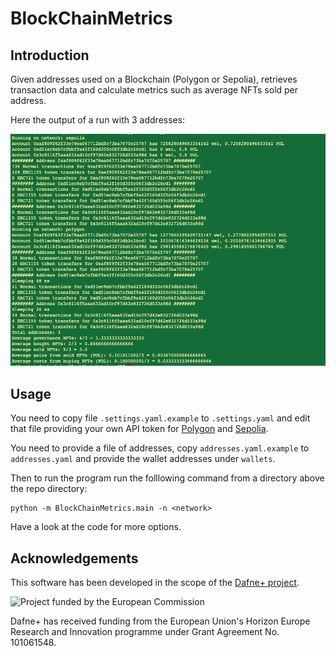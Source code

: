 # BlockChainMetrics
## Introduction
Given addresses used on a Blockchain (Polygon or Sepolia), retrieves transaction data and calculate metrics such as average NFTs sold per address.

Here the output of a run with 3 addresses:

![alt Screenshot output](figs/Screenshot%202025-05-20%20at%2012.33.23.png)

## Usage

You need to copy file `.settings.yaml.example` to `.settings.yaml` and edit that file providing your own API token for [Polygon](https://polygonscan.com/) and [Sepolia](https://sepolia.etherscan.io/).

You need to provide a file of addresses, copy `addresses.yaml.example` to `addresses.yaml` and provide the wallet addresses under `wallets`.

Then to run the program run the folllowing command from a directory above the repo directory:

```
python -m BlockChainMetrics.main -n <network>
```

Have a look at the code for more options.

## Acknowledgements

This software has been developed in the scope of the [Dafne+ project](https://dafneplus.eu/).

<img src="https://upload.wikimedia.org/wikipedia/commons/8/84/European_Commission.svg"
     width="190" alt="Project funded by the European Commission">

Dafne+ has received funding from the European Union's Horizon Europe Research and Innovation programme under Grant Agreement No. 101061548.
